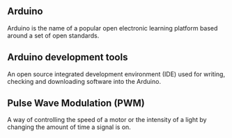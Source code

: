 ## Arduino

Arduino is the name of a popular open electronic learning platform based around a set of open standards.

## Arduino development tools

An open source integrated development environment (IDE) used for writing, checking and downloading software into the Arduino.

## Pulse Wave Modulation (PWM)

A way of controlling the speed of a motor or the intensity of a light by changing the amount of time a signal is on.